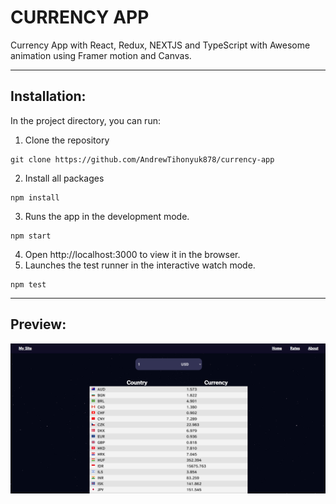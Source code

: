 # CURRENCY APP

Currency App with React, Redux, NEXTJS and TypeScript with Awesome animation using Framer motion and Canvas.

---

## Installation:

In the project directory, you can run:

1. Clone the repository

```
git clone https://github.com/AndrewTihonyuk878/currency-app
```

2. Install all packages

```
npm install
```

3. Runs the app in the development mode.

```
npm start
```

4. Open http://localhost:3000 to view it in the browser.
5. Launches the test runner in the interactive watch mode.

```
npm test
```

---

## Preview:

<img src="./app//assets/currency-app.png" alt="Currency App" />
